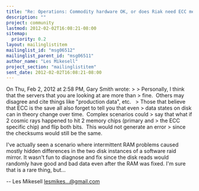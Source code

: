 ```yaml
---
title: "Re: Operations: Commodity hardware OK, or does Riak need ECC memory?"
description: ""
project: community
lastmod: 2012-02-02T16:08:21-08:00
sitemap:
  priority: 0.2
layout: mailinglistitem
mailinglist_id: "msg06512"
mailinglist_parent_id: "msg06511"
author_name: "Les Mikesell"
project_section: "mailinglistitem"
sent_date: 2012-02-02T16:08:21-08:00
---
```



On Thu, Feb 2, 2012 at 2:58 PM, Gary Smith  wrote:
&gt;
&gt; Personally, I think that the servers that you are looking at are more than 
&gt; fine.  Others may disagree and cite things like "production data", etc.  
&gt; Those that believe that ECC is the save all also forget to tell you that even 
&gt; data states on disk can in theory change over time.  Complex scenarios could 
&gt; say that what if 2 cosmic rays happened to hit 2 memory chips (primary and 
&gt; the ECC specific chip) and flip both bits.  This would not generate an error 
&gt; since the checksums would still be the same.

I've actually seen a scenario where intermittent RAM problems caused
mostly hidden differences in the two disk instances of a software raid
mirror. It wasn't fun to diagnose and fix since the disk reads would
randomly have good and bad data even after the RAM was fixed. I'm
sure that is a rare thing, but...

-- 
 Les Mikesell
 lesmikes...@gmail.com

